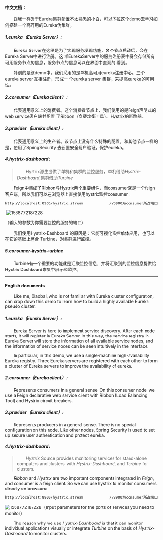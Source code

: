 

#### **中文文档：**

&emsp;&emsp;跟我一样对于Eureka集群配置不太熟悉的小白，可以下拉这个demo去学习如何搭建一个高可用的Eureka伪集群。

##### 		1.eureka（Eureka Server）:

&emsp;&emsp;Eureka Server在这里是为了实现服务发现功能，各个节点启动后，会在Eureka Server中进行注册。这		样EurekaServer中的服务注册表中将会存储所有可用服务节点的信息，服务节点的信息可以在界面中直观的		看到。

&emsp;&emsp;特别的是该demo中，我们采用的是单机高可用eureka注册中心。三个eureka server 互相注册，形成一		个eureka server 集群，来提高eureka的可用性。

##### 		2.consumer（Eureka client） : 

&emsp;&emsp;代表通用意义上的消费者。这个消费者节点上，我们使用的是Feign声明式的web service客户端并配置		了Ribbon（负载均衡工具）、Hystrix的断路器。

##### 		3.provider（Eureka client）:

&emsp;&emsp;代表通用意义上的生产者。该节点上没有什么特殊的配置。和其他节点一样的是，使用了SpringSecurity		去设置安全用户验证，保护eureka。

##### 4.hystrix-dashboard :

> &emsp;&emsp;Hystrix源生提供了单机和集群的监控服务，单机借助*Hystrix-Dashboard*,集群借助*Turbine*

&emsp;&emsp;Feign中集成了Ribbon与Hystrix两个重要组件，而consumer就是一个feign客户端。所以我们可以在浏览器上直接使用hystrix监控consumer：

```markdown
http://localhost:8900/hystrix.stream			//8900为consumer所占端口
```

​	![1568772187228](C:\Users\12541\AppData\Roaming\Typora\typora-user-images\1568772187228.png)

（输入的参数为你需要监控的服务的端口）

&emsp;&emsp;我们使用Hystrix-Dashboard 的原因是：它能可视化监控单体应用，也可以在它的基础上整合 Turbine，对集群进行监控。

##### 5.consumer-hystrix-turbine

&emsp;&emsp;Turbine有一个重要的功能就是汇聚监控信息，并将汇聚到的监控信息提供给Hystrix Dashboard来集中展示和监控。



------

#### **English documents**

&emsp;&emsp;Like me, Xiaobai, who is not familiar with Eureka cluster configuration, can drop down this demo to learn how to build a highly available Eureka pseudo cluster.

##### 1.eureka（Eureka Server）:

&emsp;&emsp;Eureka Server is here to implement service discovery. After each node starts, it will register in 	Eureka Server. In this way, the service registry in Eureka Server will store the information of all available service nodes, and the information of service nodes can be seen intuitively in the interface.

&emsp;&emsp;In particular, in this demo, we use a single-machine high-availability Eureka registry. Three Eureka servers are registered with each other to form a cluster of Eureka servers to improve the availability of eureka.

##### 2.consumer（Eureka client） : 

&emsp;&emsp;Represents consumers in a general sense. On this consumer node, we use a Feign declarative web service client with Ribbon (Load Balancing Tool) and Hystrix circuit breakers.

##### 3.provider（Eureka client）:

&emsp;&emsp;Represents producers in a general sense. There is no special configuration on this node. Like other nodes, Spring Security is used to set up secure user authentication and protect eureka.

##### 4.hystrix-dashboard :

> &emsp;&emsp;*Hystrix* Source provides monitoring services for stand-alone computers and clusters, with  *Hystrix-Dashboard*, and  *Turbine* for clusters.

&emsp;&emsp;*Ribbon* and *Hystrix* are two important components integrated in *Feign*, and consumer is a feign client. So we can use hystrix to monitor consumers directly on browsers:

```markdown
http://localhost:8900/hystrix.stream			//8900为consumer所占端口
```

![1568772187228](C:\Users\12541\AppData\Roaming\Typora\typora-user-images\1568772187228.png)（Input parameters for the ports of services you need to monitor）

&emsp;&emsp;The reason why we use *Hystrix-Dashboard* is that it can monitor individual applications visually or integrate *Turbine* on the basis of *Hystrix-Dashboard* to monitor clusters.





